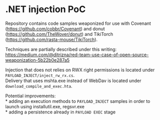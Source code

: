 # .NET injection PoC 

Repository contains code samples weaponized for use with Covenant (https://github.com/cobbr/Covenant) and donut (https://github.com/TheWover/donut) and TikiTorch (https://github.com/rasta-mouse/TikiTorch).

Techniques are partially described under this writing:
https://medium.com/@ditrizna/red-team-use-case-of-open-source-weaponization-5b22b0e287a5

Injection that does not relies on RWX right permissions is located under `PAYLOAD_INJECT/inject_rw_rx.cs`.  
Delivery that uses mshta.exe instead of WebDav is located under `download_compile_and_exec.hta`.

Potential improvements:  
	* adding an execution methods to `PAYLOAD_INJECT` samples in order to launch using installutil.exe, regsvr.exe  
	* adding a persistence already in `PAYLOAD EXEC` stage
